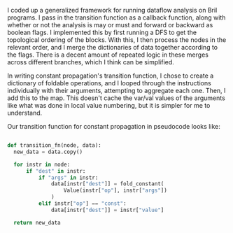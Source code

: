 
I coded up a generalized framework for running dataflow analysis on Bril programs. I pass in the transition function as a callback function, along with whether or not the analysis is may or must and forward or backward as boolean flags. I implemented this by first running a DFS to get the topological ordering of the blocks. With this, I then process the nodes in the relevant order, and I merge the dictionaries of data together according to the flags. There is a decent amount of repeated logic in these merges across different branches, which I think can be simplified. 

In writing constant propagation's transition function, I chose to create a dictionary of foldable operations, and I looped through the instructions individually with their arguments, attempting to aggregate each one. Then, I add this to the map. This doesn't cache the var/val values of the arguments like what was done in local value numbering, but it is simpler for me to understand.

Our transition function for constant propagation in pseudocode looks like: 
```python

def transition_fn(node, data):
  new_data = data.copy()

  for instr in node:
      if "dest" in instr:
          if "args" in instr:
              data[instr["dest"]] = fold_constant(
                  Value(instr["op"], instr["args"])
              )
          elif instr["op"] == "const":
              data[instr["dest"]] = instr["value"]

  return new_data
```

